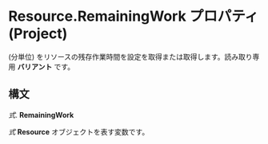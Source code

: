 
# Resource.RemainingWork プロパティ (Project)

(分単位) をリソースの残存作業時間を設定を取得または取得します。読み取り専用 **バリアント** です。


## 構文

 _式_. **RemainingWork**

 _式_ **Resource** オブジェクトを表す変数です。

